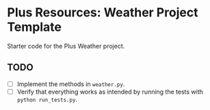# Plus Resources: Weather Project Template

Starter code for the Plus Weather project.

## TODO

- [ ] Implement the methods in `weather.py`.
- [ ] Verify that everything works as intended by running the tests with `python run_tests.py`.
